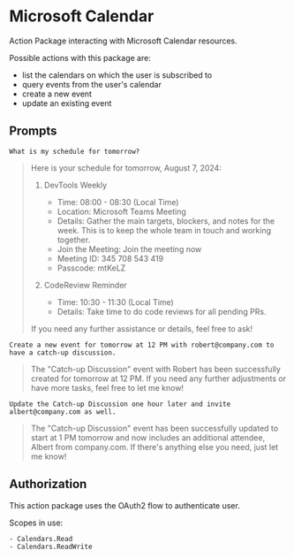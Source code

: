 # Microsoft Calendar

Action Package interacting with Microsoft Calendar resources.

Possible actions with this package are:

- list the calendars on which the user is subscribed to
- query events from the user's calendar
- create a new event
- update an existing event

## Prompts

```
What is my schedule for tomorrow?
```

> Here is your schedule for tomorrow, August 7, 2024:
>  
> 1. DevTools Weekly
>    * Time: 08:00 - 08:30 (Local Time)
>    * Location: Microsoft Teams Meeting
>    * Details: Gather the main targets, blockers, and notes for the week. This is to keep the whole team in touch and working together.
>    * Join the Meeting: Join the meeting now
>    * Meeting ID: 345 708 543 419
>    * Passcode: mtKeLZ
>
> 2. CodeReview Reminder
>    * Time: 10:30 - 11:30 (Local Time)
>    * Details: Take time to do code reviews for all pending PRs.
> 
>If you need any further assistance or details, feel free to ask!

```
Create a new event for tomorrow at 12 PM with robert@company.com to have a catch-up discussion.
```

> The "Catch-up Discussion" event with Robert has been successfully created for tomorrow at 12 PM. If you need any further adjustments or have more tasks, feel free to let me know!

```
Update the Catch-up Discussion one hour later and invite albert@company.com as well.
```

> The "Catch-up Discussion" event has been successfully updated to start at 1 PM tomorrow and now includes an additional attendee, Albert from company.com. If there's anything else you need, just let me know!


## Authorization

This action package uses the OAuth2 flow to authenticate user.

Scopes in use:

    - Calendars.Read
    - Calendars.ReadWrite